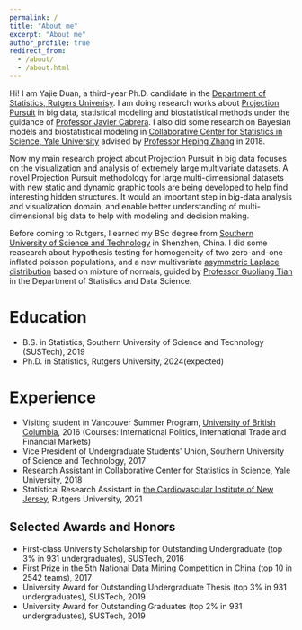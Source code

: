 ```yaml
---
permalink: /
title: "About me"
excerpt: "About me"
author_profile: true
redirect_from: 
  - /about/
  - /about.html
---
```


Hi! I am Yajie Duan, a third-year Ph.D. candidate in the [Department of Statistics, Rutgers Univerisy](https://statistics.rutgers.edu/). I am doing research works about [Projection Pursuit](https://en.wikipedia.org/wiki/Projection_pursuit) in big data, statistical modeling and biostatistical methods under the guidance of [Professor Javier Cabrera](https://scholar.google.com/citations?user=oiy2ruwAAAAJ&hl=en). I also did some research on Bayesian models and biostatistical modeling in [Collaborative Center for Statistics in Science, Yale University](https://ysph.yale.edu/c2s2/) advised by [Professor Heping Zhang](https://ysph.yale.edu/profile/heping_zhang/) in 2018. 

Now my main research project about Projection Pursuit in big data focuses on the visualization and analysis of extremely large multivariate datasets. A novel Projection Pursuit methodology for large multi-dimensional datasets with new static and dynamic graphic tools are being developed to help find interesting hidden structures. It would an important step in big-data analysis and visualization domain, and enable better understanding of multi-dimensional big data to help with modeling and decision making.

Before coming to Rutgers, I earned my BSc degree from [Southern University of Science and Technology](https://www.sustech.edu.cn/en/) in Shenzhen, China. I did some reasearch about hypothesis testing for homogeneity of two zero-and-one-inflated poisson populations, and a new multivariate [asymmetric Laplace distribution](https://en.wikipedia.org/wiki/Asymmetric_Laplace_distribution) based on mixture of normals, guided by [Professor Guoliang Tian](https://stat-ds.sustech.edu.cn/teacher/TIAN,Guoliang?lang=en-us) in the Department of Statistics and Data Science.



Education
======
* B.S. in Statistics, Southern University of Science and Technology (SUSTech), 2019
* Ph.D. in Statistics, Rutgers University, 2024(expected)

Experience
======
* Visiting student in Vancouver Summer Program, [University of British Columbia](https://www.ubc.ca/), 2016 (Courses: International Politics, International Trade and Financial Markets)
* Vice President of Undergraduate Students' Union, Southern University of Science and Technology, 2017
* Research Assistant in Collaborative Center for Statistics in Science, Yale University, 2018
* Statistical Research Assistant in [the Cardiovascular Institute of New Jersey](https://rwjms.rutgers.edu/institutes/cvinj/overview), Rutgers University, 2021


Selected Awards and Honors 
------
* First-class University Scholarship for Outstanding Undergraduate (top 3% in 931 undergraduates), SUSTech, 2016
* First Prize in the 5th National Data Mining Competition in China (top 10 in 2542 teams), 2017
* University Award for Outstanding Undergraduate Thesis (top 3% in 931 undergraduates), SUSTech, 2019
* University Award for Outstanding Graduates (top 2% in 931 undergraduates), SUSTech, 2019
